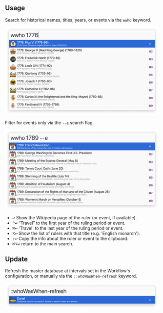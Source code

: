 ## Usage

Search for historical names, titles, years, or events via the `wwho` keyword.

![Main search for year, names, titles](images/search.png)

Filter for events only via the `--e` search flag.

![Search filtering for events only](images/events.png)

* <kbd>↩</kbd> Show the Wikipedia page of the ruler (or event, if available).
* <kbd>⌃</kbd>️️<kbd>↩</kbd> “Travel” to the first year of the ruling period or event.
* <kbd>⌘</kbd><kbd>↩</kbd> 'Travel' to the last year of the ruling period or event.
* <kbd>⌥</kbd><kbd>↩</kbd> Show the list of rulers with that title (e.g. 'English monarch').
* <kbd>⇧</kbd><kbd>↩</kbd> Copy the info about the ruler or event to the clipboard.
* <kbd>⌘</kbd><kbd>⌥</kbd><kbd>↩</kbd> return to the main search.

## Update

Refresh the master database at intervals set in the Workflow's configuration, or manually via the `::whoWasWhen-refresh` keyword.

![Refresh completed screen](images/refresh.png)
